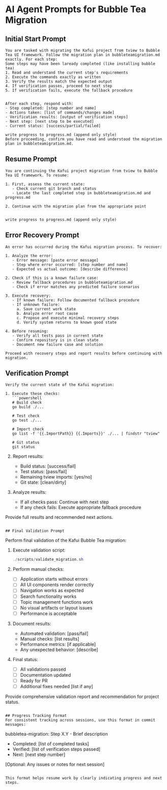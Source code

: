 # AI Agent Prompts for Bubble Tea Migration

## Initial Start Prompt
```
You are tasked with migrating the Kafui project from tview to Bubble Tea UI framework. Follow the migration plan in bubbleteamigration.md exactly. For each step:
Some steps may have been laready completed (like installing bubble tea)
1. Read and understand the current step's requirements
2. Execute the commands exactly as written
3. Verify the results match the expected output
4. If verification passes, proceed to next step
5. If verification fails, execute the fallback procedure


After each step, respond with:
- Step completed: [step number and name]
- Actions taken: [list of commands/changes made]
- Verification results: [output of verification steps]
- Next step: [next step to be executed]
- Current status: [success/partial/failed]

write progress to progress.md (append only style)
Before proceeding, confirm you have read and understood the migration plan in bubbleteamigration.md.
```

## Resume Prompt
```
You are continuing the Kafui project migration from tview to Bubble Tea UI framework. To resume:

1. First, assess the current state:
   - Check current git branch and status
   - Locate the last completed step in bubbleteamigration.md and progress.md

2. Continue with the migration plan from the appropriate point


write progress to progress.md (append only style)

```

## Error Recovery Prompt
```
An error has occurred during the Kafui migration process. To recover:

1. Analyze the error:
   - Error message: [paste error message]
   - Step where error occurred: [step number and name]
   - Expected vs actual outcome: [describe difference]

2. Check if this is a known failure case:
   - Review fallback procedures in bubbleteamigration.md
   - Check if error matches any predicted failure scenarios

3. Execute recovery:
   - If known failure: Follow documented fallback procedure
   - If unknown failure:
     a. Save current work state
     b. Analyze error root cause
     c. Propose and execute minimal recovery steps
     d. Verify system returns to known good state

4. Before resuming:
   - Verify all tests pass in current state
   - Confirm repository is in clean state
   - Document new failure case and solution

Proceed with recovery steps and report results before continuing with migration.
```

## Verification Prompt
```
Verify the current state of the Kafui migration:

1. Execute these checks:
   ```powershell
   # Build check
   go build ./...
   
   # Test check
   go test ./...
   
   # Import check
   go list -f '{{.ImportPath}} {{.Imports}}' ./... | findstr "tview"
   
   # Git status
   git status
   ```

2. Report results:
   - Build status: [success/fail]
   - Test status: [pass/fail]
   - Remaining tview imports: [yes/no]
   - Git state: [clean/dirty]

3. Analyze results:
   - If all checks pass: Continue with next step
   - If any check fails: Execute appropriate fallback procedure

Provide full results and recommended next actions.
```

## Final Validation Prompt
```
Perform final validation of the Kafui Bubble Tea migration:

1. Execute validation script:
   ```powershell
   ./scripts/validate_migration.sh
   ```

2. Perform manual checks:
   - [ ] Application starts without errors
   - [ ] All UI components render correctly
   - [ ] Navigation works as expected
   - [ ] Search functionality works
   - [ ] Topic management functions work
   - [ ] No visual artifacts or layout issues
   - [ ] Performance is acceptable

3. Document results:
   - Automated validation: [pass/fail]
   - Manual checks: [list results]
   - Performance metrics: [if applicable]
   - Any unexpected behavior: [describe]

4. Final status:
   - [ ] All validations passed
   - [ ] Documentation updated
   - [ ] Ready for PR
   - [ ] Additional fixes needed [list if any]

Provide comprehensive validation report and recommendation for project status.
```

## Progress Tracking Format
For consistent tracking across sessions, use this format in commit messages:

```
bubbletea-migration: Step X.Y - Brief description

- Completed: [list of completed tasks]
- Verified: [list of verification steps passed]
- Next: [next step number]

[Optional: Any issues or notes for next session]
```

This format helps resume work by clearly indicating progress and next steps.
